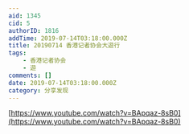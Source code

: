 ```yaml
---
aid: 1345
cid: 5
authorID: 1816
addTime: 2019-07-14T03:18:00.000Z
title: 20190714 香港记者协会大遊行
tags:
    - 香港记者协会
    - 遊
comments: []
date: 2019-07-14T03:18:00.000Z
category: 分享发现
---
```


[https://www.youtube.com/watch?v=BApqaz-8sB0](https://www.youtube.com/watch?v=BApqaz-8sB0)
